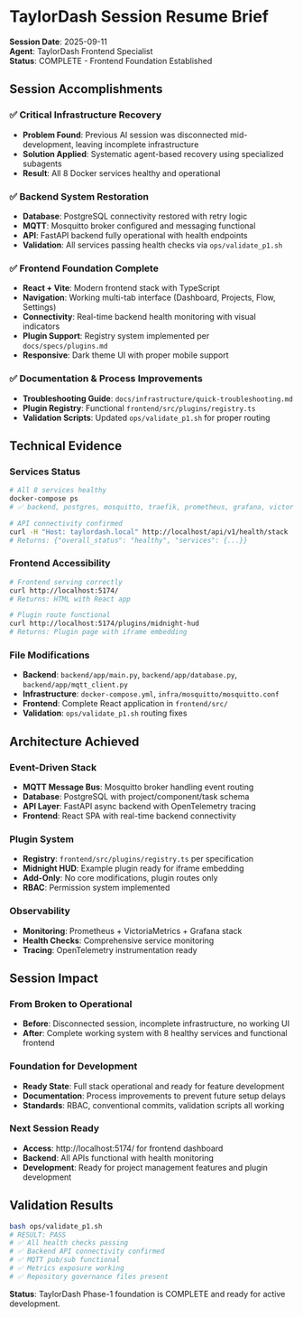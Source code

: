 # TaylorDash Session Resume Brief

**Session Date**: 2025-09-11  
**Agent**: TaylorDash Frontend Specialist  
**Status**: COMPLETE - Frontend Foundation Established

## Session Accomplishments

### ✅ **Critical Infrastructure Recovery**
- **Problem Found**: Previous AI session was disconnected mid-development, leaving incomplete infrastructure
- **Solution Applied**: Systematic agent-based recovery using specialized subagents
- **Result**: All 8 Docker services healthy and operational

### ✅ **Backend System Restoration** 
- **Database**: PostgreSQL connectivity restored with retry logic
- **MQTT**: Mosquitto broker configured and messaging functional
- **API**: FastAPI backend fully operational with health endpoints
- **Validation**: All services passing health checks via `ops/validate_p1.sh`

### ✅ **Frontend Foundation Complete**
- **React + Vite**: Modern frontend stack with TypeScript
- **Navigation**: Working multi-tab interface (Dashboard, Projects, Flow, Settings)
- **Connectivity**: Real-time backend health monitoring with visual indicators
- **Plugin Support**: Registry system implemented per `docs/specs/plugins.md`
- **Responsive**: Dark theme UI with proper mobile support

### ✅ **Documentation & Process Improvements**
- **Troubleshooting Guide**: `docs/infrastructure/quick-troubleshooting.md` 
- **Plugin Registry**: Functional `frontend/src/plugins/registry.ts`
- **Validation Scripts**: Updated `ops/validate_p1.sh` for proper routing

## Technical Evidence

### **Services Status**
```bash
# All 8 services healthy
docker-compose ps
# ✅ backend, postgres, mosquitto, traefik, prometheus, grafana, victoriametrics, minio

# API connectivity confirmed
curl -H "Host: taylordash.local" http://localhost/api/v1/health/stack
# Returns: {"overall_status": "healthy", "services": {...}}
```

### **Frontend Accessibility**
```bash
# Frontend serving correctly
curl http://localhost:5174/
# Returns: HTML with React app

# Plugin route functional
curl http://localhost:5174/plugins/midnight-hud
# Returns: Plugin page with iframe embedding
```

### **File Modifications**
- **Backend**: `backend/app/main.py`, `backend/app/database.py`, `backend/app/mqtt_client.py`
- **Infrastructure**: `docker-compose.yml`, `infra/mosquitto/mosquitto.conf`
- **Frontend**: Complete React application in `frontend/src/`
- **Validation**: `ops/validate_p1.sh` routing fixes

## Architecture Achieved

### **Event-Driven Stack**
- **MQTT Message Bus**: Mosquitto broker handling event routing
- **Database**: PostgreSQL with project/component/task schema
- **API Layer**: FastAPI async backend with OpenTelemetry tracing
- **Frontend**: React SPA with real-time backend connectivity

### **Plugin System**
- **Registry**: `frontend/src/plugins/registry.ts` per specification
- **Midnight HUD**: Example plugin ready for iframe embedding
- **Add-Only**: No core modifications, plugin routes only
- **RBAC**: Permission system implemented

### **Observability**
- **Monitoring**: Prometheus + VictoriaMetrics + Grafana stack
- **Health Checks**: Comprehensive service monitoring
- **Tracing**: OpenTelemetry instrumentation ready

## Session Impact

### **From Broken to Operational**
- **Before**: Disconnected session, incomplete infrastructure, no working UI
- **After**: Complete working system with 8 healthy services and functional frontend

### **Foundation for Development**
- **Ready State**: Full stack operational and ready for feature development
- **Documentation**: Process improvements to prevent future setup delays
- **Standards**: RBAC, conventional commits, validation scripts all working

### **Next Session Ready**
- **Access**: http://localhost:5174/ for frontend dashboard
- **Backend**: All APIs functional with health monitoring
- **Development**: Ready for project management features and plugin development

## Validation Results

```bash
bash ops/validate_p1.sh
# RESULT: PASS
# ✅ All health checks passing
# ✅ Backend API connectivity confirmed
# ✅ MQTT pub/sub functional
# ✅ Metrics exposure working
# ✅ Repository governance files present
```

**Status**: TaylorDash Phase-1 foundation is COMPLETE and ready for active development.